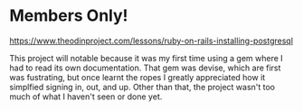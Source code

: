 # Members Only!

https://www.theodinproject.com/lessons/ruby-on-rails-installing-postgresql

This project will notable because it was my first time using a gem where I had to read its own documentation. That gem was devise, which are first was fustrating, but once learnt the ropes I greatly appreciated how it simplfied signing in, out, and up. Other than that, the project wasn't too much of what I haven't seen or done yet.
